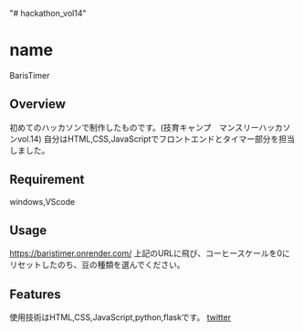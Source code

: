 "# hackathon_vol14" 
# name
BarisTimer
## Overview
初めてのハッカソンで制作したものです。(技育キャンプ　マンスリーハッカソンvol.14)
自分はHTML,CSS,JavaScriptでフロントエンドとタイマー部分を担当しました。
## Requirement
windows,VScode
## Usage
https://baristimer.onrender.com/
上記のURLに飛び、コーヒースケールを0にリセットしたのち、豆の種類を選んでください。
## Features
使用技術はHTML,CSS,JavaScript,python,flaskです。
[twitter](https://twitter.com/Kotabrog)
 
